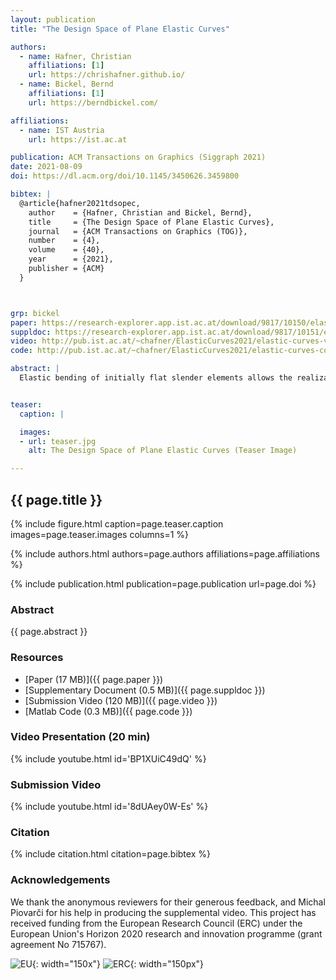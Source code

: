```yaml
---
layout: publication
title: "The Design Space of Plane Elastic Curves"

authors:
  - name: Hafner, Christian
    affiliations: [1]
    url: https://chrishafner.github.io/
  - name: Bickel, Bernd
    affiliations: [1]
    url: https://berndbickel.com/

affiliations:
  - name: IST Austria
    url: https://ist.ac.at

publication: ACM Transactions on Graphics (Siggraph 2021)
date: 2021-08-09
doi: https://dl.acm.org/doi/10.1145/3450626.3459800

bibtex: |
  @article{hafner2021tdsopec,
    author    = {Hafner, Christian and Bickel, Bernd},
    title     = {The Design Space of Plane Elastic Curves},
    journal   = {ACM Transactions on Graphics (TOG)},
    number    = {4},
    volume    = {40},
    year      = {2021},
    publisher = {ACM}
  }



grp: bickel
paper: https://research-explorer.app.ist.ac.at/download/9817/10150/elastic-curves-paper.pdf
suppldoc: https://research-explorer.app.ist.ac.at/download/9817/10151/elastic-curves-supp.pdf
video: http://pub.ist.ac.at/~chafner/ElasticCurves2021/elastic-curves-video.mp4
code: http://pub.ist.ac.at/~chafner/ElasticCurves2021/elastic-curves-code.zip

abstract: |
  Elastic bending of initially flat slender elements allows the realization and economic fabrication of intriguing curved shapes. In this work, we derive an intuitive but rigorous geometric characterization of the design space of plane elastic rods with variable stiffness. It enables designers to determine which shapes are physically viable with active bending by visual inspection alone. Building on these insights, we propose a method for efficiently designing the geometry of a flat elastic rod that realizes a target equilibrium curve, which only requires solving a linear program. We implement this method in an interactive computational design tool that gives feedback about the feasibility of a design, and computes the geometry of the structural elements necessary to realize it within an instant. The tool also offers an iterative optimization routine that improves the fabricability of a model while modifying it as little as possible. In addition, we use our geometric characterization to derive an algorithm for analyzing and recovering the stability of elastic curves that would otherwise snap out of their unstable equilibrium shapes by buckling. We show the efficacy of our approach by designing and manufacturing several physical models that are assembled from flat elements.


teaser:
  caption: |

  images:
  - url: teaser.jpg
    alt: The Design Space of Plane Elastic Curves (Teaser Image)

---
```


## {{ page.title }}

{% include figure.html caption=page.teaser.caption images=page.teaser.images columns=1 %}

{% include authors.html authors=page.authors affiliations=page.affiliations %}

{% include publication.html publication=page.publication url=page.doi %}

### Abstract

{{ page.abstract }}

### Resources

* [Paper (17 MB)]({{ page.paper }})
* [Supplementary Document (0.5 MB)]({{ page.suppldoc }})
* [Submission Video (120 MB)]({{ page.video }})
* [Matlab Code (0.3 MB)]({{ page.code }})

<!--
* [Official publisher page]({{page.doi}}) &nbsp; [![ACM](ACM_logo.svg){: width="40x"}]({{page.doi}})
-->

### Video Presentation (20 min)

{% include youtube.html id='BP1XUiC49dQ' %}

### Submission Video

{% include youtube.html id='8dUAey0W-Es' %}

### Citation

{% include citation.html citation=page.bibtex %}


### Acknowledgements
We thank the anonymous reviewers for their generous feedback, and Michal Piovarči for his help in producing the supplemental video. This project has received funding from the European Research Council (ERC) under the European Union's Horizon 2020 research and innovation programme (grant agreement No 715767).

![EU](flag_yellow_low.jpg){: width="150x"}
![ERC](LOGO-ERC.jpg){: width="150px"}
